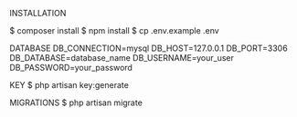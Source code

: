 INSTALLATION

$ composer install
$ npm install
$ cp .env.example .env

DATABASE
DB_CONNECTION=mysql
DB_HOST=127.0.0.1
DB_PORT=3306
DB_DATABASE=database_name
DB_USERNAME=your_user
DB_PASSWORD=your_password

KEY
$ php artisan key:generate

MIGRATIONS
$ php artisan migrate
